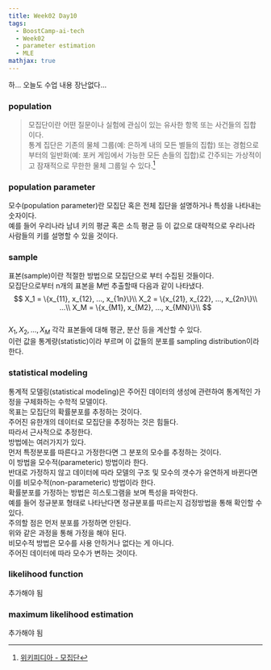 ```yaml
---
title: Week02 Day10
tags:
  - BoostCamp-ai-tech
  - Week02
  - parameter estimation
  - MLE
mathjax: true
---
```


하... 오늘도 수업 내용 장난없다...  

### population
> 모집단이란 어떤 질문이나 실험에 관심이 있는 유사한 항목 또는 사건들의 집합이다.  
통계 집단은 기존의 물체 그룹(예: 은하계 내의 모든 별들의 집합) 또는 경험으로부터의 일반화(예: 포커 게임에서 가능한 모든 손들의 집합)로 간주되는 가상적이고 잠재적으로 무한한 물체 그룹일 수 있다.[^1]  

### population parameter
모수(population parameter)란 모집단 혹은 전체 집단을 설명하거나 특성을 나타내는 숫자이다.  
예를 들어 우리나라 남녀 키의 평균 혹은 소득 평균 등 이 값으로 대략적으로 우리나라 사람들의 키를 설명할 수 있을 것이다.  

### sample
표본(sample)이란 적절한 방법으로 모집단으로 부터 수집된 것들이다.  
모집단으로부터 n개의 표본을 M번 추출할때 다음과 같이 나타냈다.  
$$
X_1 = \{x_{11}, x_{12}, ..., x_{1n}\}\\
X_2 = \{x_{21}, x_{22}, ..., x_{2n}\}\\
...\\
X_M = \{x_{M1}, x_{M2}, ..., x_{MN}\}\\
$$  
$X_1, X_2, ..., X_M$ 각각 표본들에 대해 평균, 분산 등을 계산할 수 있다.  
이런 값을 통계량(statistic)이라 부르며 이 값들의 분포를 sampling distribution이라 한다.  


### statistical modeling
통계적 모델링(statistical modeling)은 주어진 데이터의 생성에 관련하여 통계적인 가정을 구체화하는 수학적 모델이다.  
목표는 모집단의 확률분포를 추정하는 것이다.  
주어진 유한개의 데이터로 모집단을 추정하는 것은 힘들다.  
따라서 근사적으로 추정한다.  
방법에는 여러가지가 있다.  
먼저 특정분포를 따른다고 가정한다면 그 분포의 모수를 추정하는 것이다.  
이 방법을 모수적(parameteric) 방법이라 한다.  
반대로 가정하지 않고 데이터에 따라 모델의 구조 및 모수의 갯수가 유연하게 바뀐다면 이를 비모수적(non-parameteric) 방법이라 한다.  
확률분포를 가정하는 방법은 히스토그램을 보며 특성을 파악한다.  
예를 들어 정규분포 형태로 나타난다면 정규분포를 따르는지 검정방법을 통해 확인할 수 있다.  
주의할 점은 먼저 분포를 가정하면 안된다.  
위와 같은 과정을 통해 가정을 해야 된다.  
비모수적 방법은 모수를 사용 안하거나 없다는 게 아니다.  
주어진 데이터에 따라 모수가 변하는 것이다.  

### likelihood function
추가해야 됨

### maximum likelihood estimation
추가해야 됨




[^1]: [위키피디아 - 모집단](https://en.wikipedia.org/wiki/Statistical_population)  
